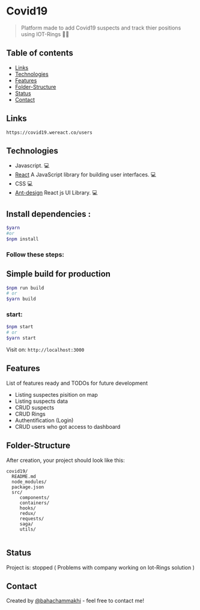 # Covid19

> Platform made to add Covid19 suspects and track thier positions using IOT-Rings  🧑‍💻


## Table of contents

- [Links](#Links)
- [Technologies](#technologies)
- [Features](#features)
- [Folder-Structure](#Folder-Structure)
- [Status](#status)
- [Contact](#contact)

## Links

`https://covid19.wereact.co/users`

## Technologies

- Javascript. 💻
- [React](https://reactjs.org/) A JavaScript library for building user interfaces. 💻
- CSS 💻
- [Ant-design](https://ant.design/) React js UI Library. 💻

## Install dependencies :

```bash
$yarn
#or
$npm install
```

### Follow these steps:

## Simple build for production

```bash
$npm run build
# or
$yarn build
```

### start:

```bash
$npm start
# or
$yarn start
```

Visit on:
`http://localhost:3000`

## Features

List of features ready and TODOs for future development

- Listing suspectes pisition on map
- Listing suspects data 
- CRUD suspects
- CRUD Rings
- Authentification (Login)
- CRUD users who got access to dashboard

## Folder-Structure

After creation, your project should look like this:

```
covid19/
  README.md
  node_modules/
  package.json
  src/ 
     components/
     containers/
     hooks/
     redux/
     requests/
     saga/
     utils/
  
```

## Status

Project is: stopped ( Problems with company working on Iot-Rings solution ) 

## Contact

Created by [@bahachammakhi](https://www.bahachammakhi.tn/) - feel free to contact me!
